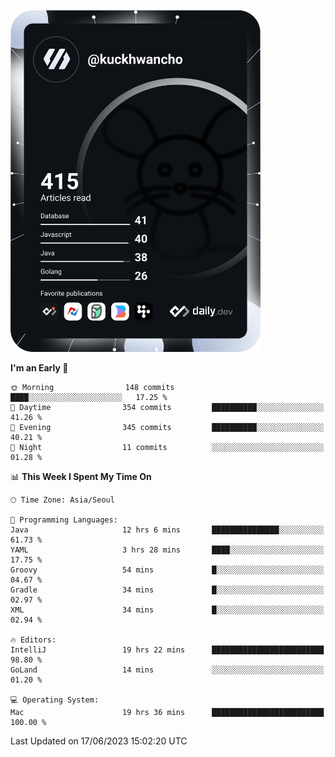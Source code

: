 <a href="https://app.daily.dev/kuckhwancho"><img src="https://github.com/kuckjwi0928/kuckjwi0928/blob/master/devcard.svg" width="400" alt="Kuckjwi Devcard"/></a>

<!--START_SECTION:waka-->
**I'm an Early 🐤** 

```text
🌞 Morning                148 commits         ████░░░░░░░░░░░░░░░░░░░░░   17.25 % 
🌆 Daytime                354 commits         ██████████░░░░░░░░░░░░░░░   41.26 % 
🌃 Evening                345 commits         ██████████░░░░░░░░░░░░░░░   40.21 % 
🌙 Night                  11 commits          ░░░░░░░░░░░░░░░░░░░░░░░░░   01.28 % 
```


📊 **This Week I Spent My Time On** 

```text
🕑︎ Time Zone: Asia/Seoul

💬 Programming Languages: 
Java                     12 hrs 6 mins       ███████████████░░░░░░░░░░   61.73 % 
YAML                     3 hrs 28 mins       ████░░░░░░░░░░░░░░░░░░░░░   17.75 % 
Groovy                   54 mins             █░░░░░░░░░░░░░░░░░░░░░░░░   04.67 % 
Gradle                   34 mins             █░░░░░░░░░░░░░░░░░░░░░░░░   02.97 % 
XML                      34 mins             █░░░░░░░░░░░░░░░░░░░░░░░░   02.94 % 

🔥 Editors: 
IntelliJ                 19 hrs 22 mins      █████████████████████████   98.80 % 
GoLand                   14 mins             ░░░░░░░░░░░░░░░░░░░░░░░░░   01.20 % 

💻 Operating System: 
Mac                      19 hrs 36 mins      █████████████████████████   100.00 % 
```


 Last Updated on 17/06/2023 15:02:20 UTC
<!--END_SECTION:waka-->
